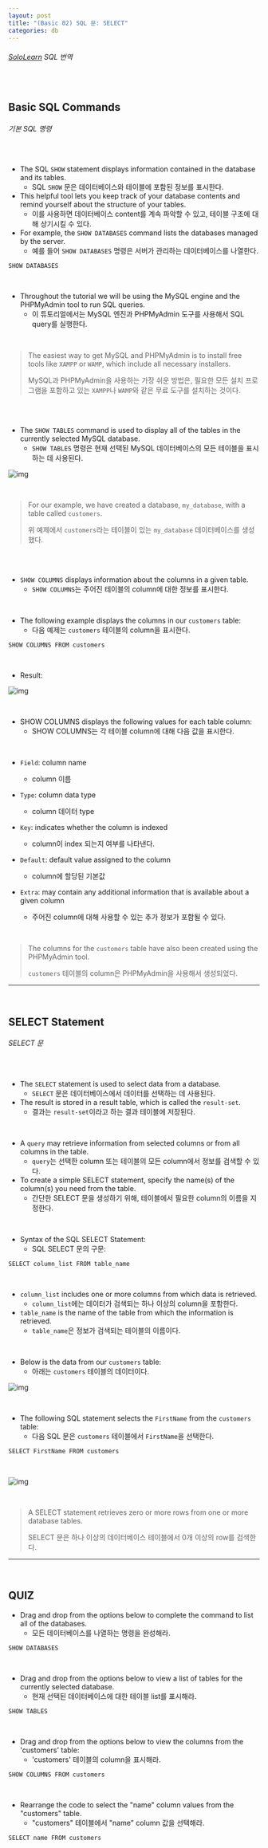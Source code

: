 ```yaml
---
layout: post
title: "(Basic 02) SQL 문: SELECT"
categories: db
---
```


###### [SoloLearn](https://www.sololearn.com/) SQL 번역

<br>

## Basic SQL Commands

###### 기본 SQL 명령

<br>

- The SQL `SHOW` statement displays information contained in the database and its tables.
  - SQL `SHOW` 문은 데이터베이스와 테이블에 포함된 정보를 표시한다.
- This helpful tool lets you keep track of your database contents and remind yourself about the structure of your tables.
  - 이를 사용하면 데이터베이스 content를 계속 파악할 수 있고, 테이블 구조에 대해 상기시킬 수 있다.
- For example, the `SHOW DATABASES` command lists the databases managed by the server.
  - 예를 들어 `SHOW DATABASES` 명령은 서버가 관리하는 데이터베이스를 나열한다.

```mysql
SHOW DATABASES
```

<br>

- Throughout the tutorial we will be using the MySQL engine and the PHPMyAdmin tool to run SQL queries.
  - 이 튜토리얼에서는 MySQL 엔진과 PHPMyAdmin 도구를 사용해서 SQL query를 실행한다.

<br>

> The easiest way to get MySQL and PHPMyAdmin is to install free tools like `XAMPP` or `WAMP`, which include all necessary installers.
>
> MySQL과 PHPMyAdmin을 사용하는 가장 쉬운 방법은, 필요한 모든 설치 프로그램을 포함하고 있는  `XAMPP`나 `WAMP`와 같은 무료 도구를 설치하는 것이다.

<br>

<br>

- The `SHOW TABLES` command is used to display all of the tables in the currently selected MySQL database.
  - `SHOW TABLES` 명령은 현재 선택된 MySQL 데이터베이스의 모든 테이블을 표시하는 데 사용된다.

![img](/assets/img/sql-sololearn-basic-02-01.png)

<br>

> For our example, we have created a database, `my_database`, with a table called `customers`.
>
> 위 예제에서 `customers`라는 테이블이 있는 `my_database` 데이터베이스를 생성했다.

<br>

<br>

- `SHOW COLUMNS` displays information about the columns in a given table.
  - `SHOW COLUMNS`는 주어진 테이블의 column에 대한 정보를 표시한다.

<br>

- The following example displays the columns in our `customers` table:
  - 다음 예제는 `customers` 테이블의 column을 표시한다.

```mysql
SHOW COLUMNS FROM customers
```

<br>

- Result:

![img](/assets/img/sql-sololearn-basic-02-02.png)

<br>

- SHOW COLUMNS displays the following values for each table column:
  - SHOW COLUMNS는 각 테이블 column에 대해 다음 값을 표시한다.

<br>

- `Field`: column name
  - column 이름
- `Type`: column data type
  - column 데이터 type
- `Key`: indicates whether the column is indexed
  - column이 index 되는지 여부를 나타낸다.

- `Default`: default value assigned to the column
  - column에 할당된 기본값
- `Extra`: may contain any additional information that is available about a given column
  - 주어진 column에 대해 사용할 수 있는 추가 정보가 포함될 수 있다.

<br>

> The columns for the `customers` table have also been created using the PHPMyAdmin tool.
>
> `customers` 테이블의 column은 PHPMyAdmin을 사용해서 생성되었다.

------

<br>

## SELECT Statement

###### SELECT 문

<br>

- The `SELECT` statement is used to select data from a database.
  - `SELECT` 문은 데이터베이스에서 데이터를 선택하는 데 사용된다.
- The result is stored in a result table, which is called the `result-set`.
  - 결과는 `result-set`이라고 하는 결과 테이블에 저장된다.

<br>

- A `query` may retrieve information from selected columns or from all columns in the table.
  - `query`는 선택한 column 또는 테이블의 모든 column에서 정보를 검색할 수 있다.
- To create a simple SELECT statement, specify the name(s) of the column(s) you need from the table.
  - 간단한 SELECT 문을 생성하기 위해, 테이블에서 필요한 column의 이름을 지정한다.

<br>

- Syntax of the SQL SELECT Statement:
  - SQL SELECT 문의 구문:

```mysql
SELECT column_list FROM table_name
```

<br>

- `column_list` includes one or more columns from which data is retrieved.
  - `column_list`에는 데이터가 검색되는 하나 이상의 column을 포함한다.
- `table_name` is the name of the table from which the information is retrieved.
  - `table_name`은 정보가 검색되는 테이블의 이름이다.

<br>

- Below is the data from our `customers` table:
  - 아래는 `customers` 테이블의 데이터이다.

![img](/assets/img/sql-sololearn-basic-02-03.png)

<br>

- The following SQL statement selects the `FirstName` from the `customers` table:
  - 다음 SQL 문은 `customers` 테이블에서 `FirstName`을 선택한다.

```mysql
SELECT FirstName FROM customers
```

<br>

![img](/assets/img/sql-sololearn-basic-02-04.png)

<br>

> A SELECT statement retrieves zero or more rows from one or more database tables.
>
> SELECT 문은 하나 이상의 데이터베이스 테이블에서 0개 이상의 row를 검색한다.

------

<br>

## QUIZ

- Drag and drop from the options below to complete the command to list all of the databases.
  - 모든 데이터베이스를 나열하는 명령을 완성해라.

```mysql
SHOW DATABASES
```

<br>

- Drag and drop from the options below to view a list of tables for the currently selected database.
  - 현재 선택된 데이터베이스에 대한 테이블 list를 표시해라.

```mysql
SHOW TABLES
```

<br>

- Drag and drop from the options below to view the columns from the 'customers' table:
  - 'customers' 테이블의 column을 표시해라.

```mysql
SHOW COLUMNS FROM customers
```

<br>

- Rearrange the code to select the "name" column values from the "customers" table.
  - "customers" 테이블에서 "name" column 값을 선택해라.

```mysql
SELECT name FROM customers
```

<br>